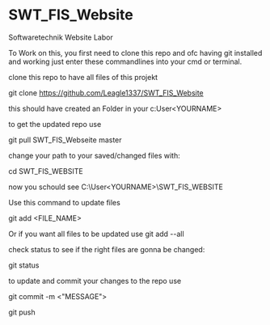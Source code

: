 # SWT_FIS_Website
Softwaretechnik Website Labor

To Work on this, you first need to clone this repo and ofc having git installed and working just enter these commandlines into your cmd or terminal.

clone this repo to have all files of this projekt

git clone https://github.com/Leagle1337/SWT_FIS_Website

this should have created an Folder in your c:User\<YOURNAME>

to get the updated repo use

git pull SWT_FIS_Webseite master

change your path to your saved/changed files with:

cd SWT_FIS_WEBSITE

now you schould see C:\User\<YOURNAME>\SWT_FIS_WEBSITE

Use this command to update files

git add <FILE_NAME>

Or if you want all files to be updated use git add --all

check status to see if the right files are gonna be changed:

git status

to update and commit your changes to the repo use 

git commit -m <"MESSAGE">

git push
